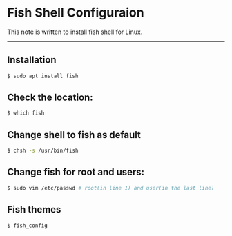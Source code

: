 # Fish Shell Configuraion

This note is written to install fish shell for Linux.

---

## Installation

```bash
$ sudo apt install fish
```

## Check the location:

```bash
$ which fish
```

## Change shell to fish as default

```bash
$ chsh -s /usr/bin/fish
```

## Change fish for root and users:

```bash
$ sudo vim /etc/passwd # root(in line 1) and user(in the last line)
```

## Fish themes

```bash
$ fish_config
```
